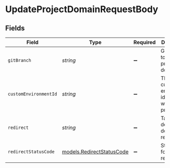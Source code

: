 # UpdateProjectDomainRequestBody


## Fields

| Field                                                        | Type                                                         | Required                                                     | Description                                                  | Example                                                      |
| ------------------------------------------------------------ | ------------------------------------------------------------ | ------------------------------------------------------------ | ------------------------------------------------------------ | ------------------------------------------------------------ |
| `gitBranch`                                                  | *string*                                                     | :heavy_minus_sign:                                           | Git branch to link the project domain                        | <nil>                                                        |
| `customEnvironmentId`                                        | *string*                                                     | :heavy_minus_sign:                                           | The unique custom environment identifier within the project  |                                                              |
| `redirect`                                                   | *string*                                                     | :heavy_minus_sign:                                           | Target destination domain for redirect                       | foobar.com                                                   |
| `redirectStatusCode`                                         | [models.RedirectStatusCode](../models/redirectstatuscode.md) | :heavy_minus_sign:                                           | Status code for domain redirect                              | 307                                                          |